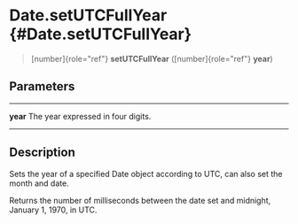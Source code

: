Date.setUTCFullYear {#Date.setUTCFullYear}
===================

> [number]{role="ref"} **setUTCFullYear** ([number]{role="ref"}
> **year**)

Parameters
----------

  ---------- ------------------------------------
  **year**   The year expressed in four digits.
  ---------- ------------------------------------

Description
-----------

Sets the year of a specified Date object according to UTC, can also set
the month and date.

Returns the number of milliseconds between the date set and midnight,
January 1, 1970, in UTC.
